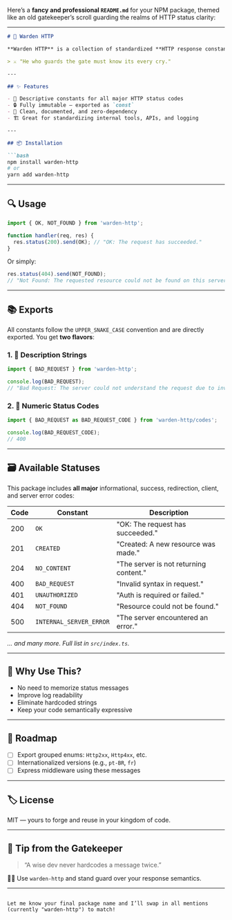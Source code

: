 Here’s a **fancy and professional `README.md`** for your NPM package, themed like an old gatekeeper’s scroll guarding the realms of HTTP status clarity:

---

````markdown
# 🏰 Warden HTTP

**Warden HTTP** is a collection of standardized **HTTP response constants and descriptions**, designed to bring clarity, consistency, and a touch of medieval elegance to your API responses. No magic, no runtime – just pure, readable, constant values.

> ⚔️ "He who guards the gate must know its every cry."

---

## ✨ Features

- 📜 Descriptive constants for all major HTTP status codes
- 🔒 Fully immutable — exported as `const`
- 🧙 Clean, documented, and zero-dependency
- 🏗️ Great for standardizing internal tools, APIs, and logging

---

## 📦 Installation

```bash
npm install warden-http
# or
yarn add warden-http
````

---

## 🔍 Usage

```ts
import { OK, NOT_FOUND } from 'warden-http';

function handler(req, res) {
  res.status(200).send(OK); // "OK: The request has succeeded."
}
```

Or simply:

```ts
res.status(404).send(NOT_FOUND); 
// "Not Found: The requested resource could not be found on this server."
```

---

## 📚 Exports

All constants follow the `UPPER_SNAKE_CASE` convention and are directly exported. You get **two flavors**:

### 1. 🧾 Description Strings

```ts
import { BAD_REQUEST } from 'warden-http';

console.log(BAD_REQUEST);
// "Bad Request: The server could not understand the request due to invalid syntax."
```

### 2. 🔢 Numeric Status Codes

```ts
import { BAD_REQUEST as BAD_REQUEST_CODE } from 'warden-http/codes';

console.log(BAD_REQUEST_CODE);
// 400
```

---

## 🗃️ Available Statuses

This package includes **all major** informational, success, redirection, client, and server error codes:

| Code | Constant                | Description                            |
| ---- | ----------------------- | -------------------------------------- |
| 200  | `OK`                    | "OK: The request has succeeded."       |
| 201  | `CREATED`               | "Created: A new resource was made."    |
| 204  | `NO_CONTENT`            | "The server is not returning content." |
| 400  | `BAD_REQUEST`           | "Invalid syntax in request."           |
| 401  | `UNAUTHORIZED`          | "Auth is required or failed."          |
| 404  | `NOT_FOUND`             | "Resource could not be found."         |
| 500  | `INTERNAL_SERVER_ERROR` | "The server encountered an error."     |

*... and many more. Full list in `src/index.ts`.*

---

## 🧱 Why Use This?

* No need to memorize status messages
* Improve log readability
* Eliminate hardcoded strings
* Keep your code semantically expressive

---

## 🏁 Roadmap

* [ ] Export grouped enums: `Http2xx`, `Http4xx`, etc.
* [ ] Internationalized versions (e.g., `pt-BR`, `fr`)
* [ ] Express middleware using these messages

---

## 🏷️ License

MIT — yours to forge and reuse in your kingdom of code.

---

## 🔖 Tip from the Gatekeeper

> “A wise dev never hardcodes a message twice.”

🧙‍♂️ Use `warden-http` and stand guard over your response semantics.

---

```

Let me know your final package name and I’ll swap in all mentions (currently "warden-http") to match!
```
